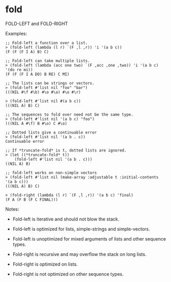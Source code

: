 # fold
FOLD-LEFT and FOLD-RIGHT

Examples:
```
;; Fold-left a function over a list.
> (fold-left (lambda (l r) `(F ,l ,r)) 'i '(a b c))
(F (F (F I A) B) C)

;; Fold-left can take multiple lists.
> (fold-left (lambda (acc one two) `(F ,acc ,one ,two)) 'i '(a b c) '(do re mi))
(F (F (F I A DO) B RE) C MI)

;; The lists can be strings or vectors.
> (fold-left #'list nil "foo" "bar")
(((NIL #\f #\b) #\o #\a) #\o #\r)

> (fold-left #'list nil #(a b c))
(((NIL A) B) C)

;; The sequences to fold over need not be the same type.
> (fold-left #'list nil '(a b c) "foo")
(((NIL A #\f) B #\o) C #\o)

;; Dotted lists give a continuable error
> (fold-left #'list nil '(a b . c))
Continuable error

;; If *truncate-fold* is t, dotted lists are ignored.
> (let ((*truncate-fold* t))
    (fold-left #'list nil '(a b . c)))
((NIL A) B)

;; fold-left works on non-simple vectors
> (fold-left #'list nil (make-array :adjustable t :initial-contents '(a b c)))
(((NIL A) B) C)
```
```
> (fold-right (lambda (l r) `(F ,l ,r)) '(a b c) 'final)
(F A (F B (F C FINAL)))
```

Notes:

- Fold-left is iterative and should not blow the stack.
- Fold-left is optimized for lists, simple-strings and simple-vectors.
- Fold-left is unoptimized for mixed arguments of lists and other sequence types.

- Fold-right is recursive and may overflow the stack on long lists.
- Fold-right is optimized on lists.
- Fold-right is not optimized on other sequence types.
  
